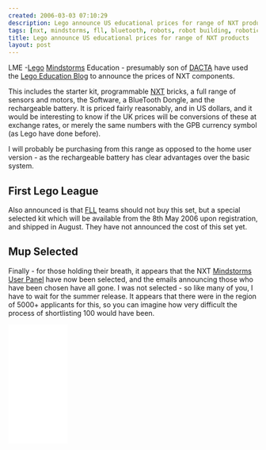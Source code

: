 ```yaml
---
created: 2006-03-03 07:10:29
description: Lego announce US educational prices for range of NXT products
tags: [nxt, mindstorms, fll, bluetooth, robots, robot building, robotics]
title: Lego announce US educational prices for range of NXT products
layout: post
---
```

LME -[Lego](/wiki/lego "The best known construction toy") [Mindstorms](/wiki/mindstorms "A Robotic construction toy system from Lego") Education - presumably son of [DACTA](/wiki/dacta "DACTA") have used the [Lego Education Blog](https://education.lego.com/en-gb) to announce the prices of NXT components.

This includes the starter kit, programmable [NXT](/wiki/nxt "Legos NeXT generation robotics kit") bricks, a full range of sensors and motors, the Software, a BlueTooth Dongle, and the rechargeable battery. It is priced fairly reasonably, and in US dollars, and it would be interesting to know if the UK prices will be conversions of these at exchange rates, or merely the same numbers with the GPB currency symbol (as Lego have done before).

I will probably be purchasing from this range as opposed to the home user version - as the rechargeable battery has clear advantages over the basic system.

## First Lego League

Also announced is that [FLL](/wiki/fll "The First Lego League") teams should not buy this set, but a special selected kit which will be available from the 8th May 2006 upon registration, and shipped in August. They have not announced the cost of this set yet.

## Mup Selected

Finally - for those holding their breath, it appears that the NXT [Mindstorms User Panel](/wiki/mup) have now been selected, and the emails announcing those who have been chosen have all gone. I was not selected - so like many of you, I have to wait for the summer release. It appears that there were in the region of 5000+ applicants for this, so you can imagine how very difficult the process of shortlisting 100 would have been.

<iframe style="width:120px;height:240px;" marginwidth="0" marginheight="0" scrolling="no" frameborder="0" src="//ws-eu.amazon-adsystem.com/widgets/q?ServiceVersion=20070822&OneJS=1&Operation=GetAdHtml&MarketPlace=GB&source=ss&ref=as_ss_li_til&ad_type=product_link&tracking_id=orionrobots-21&language=en_GB&marketplace=amazon&region=GB&placement=B082WD5YV9&asins=B082WD5YV9&linkId=75cbb40f8dd28c5b84d540cdd12f14a3&show_border=true&link_opens_in_new_window=true"></iframe>
